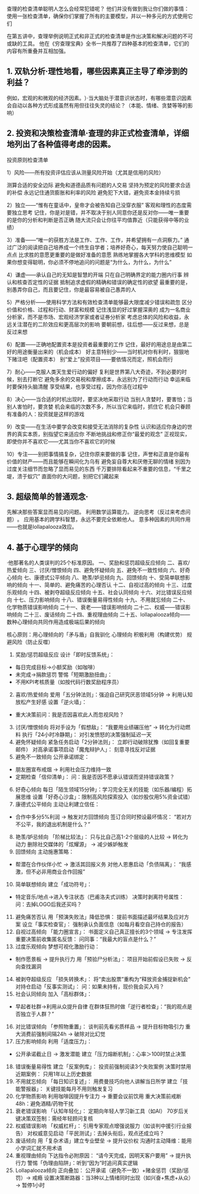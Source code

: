 查理的检查清单聪明人怎么会经常犯错呢？
他们并没有做到我让你们做的事情：使用一张检查清单，确保你们掌握了所有的主要模型，并以一种多元的方式使用它们

在第五讲中，查理举例说明正式和非正式的检查清单是作出决策和解决问题的不可或缺的工具。
他在《穷查理宝典》全书一共推荐了四种基本的检查清单，它们的内容有所重叠并互相加强。

## 1. 双轨分析·理性地看，哪些因素真正主导了牵涉到的利益？​

例如，宏观的和微观的经济因素。​）·当大脑处于潜意识状态时，有哪些潜意识因素会自动以各种方式形成虽然有用但往往失灵的结论？​（本能、情绪、贪婪等等的影响）

## 2. 投资和决策检查清单·查理的非正式检查清单，详细地列出了各种值得考虑的因素。

投资原则检查清单

1）风险——所有投资评估应该从测量风险开始（尤其是信用的风险）

测算合适的安全边际
避免和道德品质有问题的人交易
坚持为预定的风险要求合适的补偿
永远记住通货膨胀和利率的风险
避免犯下大错，避免资本金持续亏损

2）独立——“惟有在童话中，皇帝才会被告知自己没穿衣服”
客观和理性的态度需要独立思考
记住，你是对是错，并不取决于别人同意你还是反对你——唯一重要的是你的分析和判断是否正确
随大流只会让你往平均值靠近（只能获得中等的业绩）

3）准备——“唯一的获胜方法是工作、工作、工作，并希望拥有一点洞察力。”
通过广泛的阅读把自己培养成一个终生自学者；培养好奇心，每天努力使自己聪明一点点
比求胜的意愿更重要的是做好准备的意愿
熟练地掌握各大学科的思维模型
如果你想变得聪明，你必须不停地追问的问题是“为什么，为什么，为什么”

4）谦虚——承认自己的无知是智慧的开端
只在自己明确界定的能力圈内行事
辨认和核查否定性的证据
抵制追求虚假的精确和错误的确定性的欲望
最重要的是，别愚弄你自己，而且要记住，你是最容易被自己愚弄的人

5）严格分析——使用科学方法和有效检查清单能够最大限度减少错误和疏忽
区分价值和价格、过程和行动、财富和规模
记住浅显的好过掌握深奥的
成为一名商业分析家，而不是市场、宏观经济学家或者证券分析家
考虑总体的风险和收益，永远关注潜在的二阶效应和更高层次的影响
要朝前想，往后想——反过来想，总是反过来想

6）配置——正确地配置资本是投资者最重要的工作
记住，最好的用途总是由第二好的用途衡量出来的（机会成本）
好主意特别少——当时机对你有利时，狠狠地下赌注吧（配置资本）
别“爱上”投资项目——要依情况而定，照机会而行

7）耐心——克服人类天生爱行动的偏好
复利是世界第八大奇迹，不到必要的时候，别去打断它
避免多余的交易税和摩擦成本，永远别为了行动而行动
幸运来临时要保持头脑清醒
享受结果，也享受过程，因为你活在过程中

8）决心——当合适的时机出现时，要坚决地采取行动
当别人贪婪时，要害怕；当别人害怕时，要贪婪
机会来临的次数不多，所以当它来临时，抓住它
机会只眷顾有准备的人：投资就是这样的游戏

9）改变——在生活中要学会改变和接受无法消除的复杂性
认识和适应你身边的世界的真实本质，别指望它来适应你
不断地挑战和修正你“最爱的观念”
正视现实，即使你并不喜欢它——尤其当你不喜欢它的时候

10）专注——别把事情搞复杂，记住你原来要做的事
记住，声誉和正直是你最有价值的财产——而且能够在瞬间化为乌有
避免妄自尊大和厌倦无聊的情绪
别因为过度关注细节而忽略了显而易见的东西
千万要排除看起来不重要的信息，“千里之堤，溃于蚁穴”
直面你的大问题，别把它们藏起来

## 3. 超级简单的普通观念·

先解决那些答案显而易见的问题。
利用数学运算能力。
逆向思考（反过来考虑问题）​。
应用基本的跨学科智慧，永远不要完全依赖他人。
意多种因素的共同作用——也就是lollapalooza效应。

## 4. 基于心理学的倾向

·他那著名的人类误判的25个标准原因。
一、奖励和惩罚超级反应倾向
二、喜欢/热爱倾向
三、讨厌/憎恨倾向
四、避免怀疑倾向
五、避免不一致性倾向
六、好奇心倾向
七、康德式公平倾向
八、艳羡/妒忌倾向
九、回馈倾向
十、受简单联想影响的倾向
十一、简单的、避免痛苦的心理否认
十二、自视过高的倾向
十三、过度乐观倾向
十四、被剥夺超级反应倾向
十五、社会认同倾向
十六、对比错误反应倾向
十七、压力影响倾向
十八、错误衡量易得性倾向
十九、不用就忘倾向
二十、化学物质错误影响倾向
二十一、衰老——错误影响倾向
二十二、权威——错误影响倾向
二十三、废话倾向
二十四、重视理由倾向
二十五、lollapalooza倾向——数种心理倾向共同作用造成极端后果的倾向



核心原则：用心理倾向的「矛与盾」自我驯化
心理倾向	积极利用（构建优势）	规避风险（防止反噬）
1. 奖励/惩罚超级反应	设计「即时反馈系统」：
- 每日完成目标→小额奖励（如咖啡）
- 未完成→捐款惩罚
警惕「短期激励扭曲」：
- 不用KPI考核质量（如按代码行数奖励程序员）
2. 喜欢/热爱倾向	爱用「五分钟法则」：强迫自己研究厌恶领域5分钟 → 利用认知放松产生好感
  设置「逆火墙」：
- 重大决策前问：我是否因喜欢此人而忽视风险？
3. 讨厌/憎恨倾向	将对手设为「假想敌」：
“我要用业绩碾压他” → 转化为行动燃料
执行「24小时冷静期」：
对引发愤怒的决策强制延迟一天
4. 避免怀疑倾向
  紧急任务启动「2分钟法则」：
立即行动破除犹豫（如回复重要邮件）
	对高承诺事项启动「魔鬼辩护人」：
刻意寻找反对证据
5. 避免不一致倾向	公开承诺绑定：
- 朋友圈宣布戒烟 → 利用社会压力维持一致
- 定期检查「信仰清单」：
问：我是否因不愿承认错误而坚持错误政策？
6. 好奇心倾向
每日「陌生领域15分钟」：学习完全无关的技能（如乐器/编程）拓展思维
设置「好奇心沙盒」：限制高风险探索投入（如炒股仅用5%资金试错）
7. 康德式公平倾向	主动让利建立信任：
- 合作中多分5%利润 → 触发对方回馈倾向	签订合同时预设最坏情况：
“若对方不公平，我的退出机制是什么？”
8. 艳羡/妒忌倾向	「阶梯比较法」：
只与比自己高1-2个层级的人比较 → 转化为动力	删除社交媒体的「炫耀源」 → 减少嫉妒触发
9. 回馈倾向	主动施惠策略：
- 帮潜在合作伙伴小忙 → 激活其回报义务	对他人恩惠启动「负债隔离」：
“我感激，但不必非用商业合作回报”
10. 简单联想倾向	建立「成功符号」：
- 特定音乐/地点→进入专注状态（巴甫洛夫式训练）	决策时剥离符号属性：
问：去掉LOGO后我还买吗？
11. 避免痛苦否认	用「预演失败法」降低恐惧：
提前书面描述最坏结果及应对方案	设立「事实检查官」：
强制承认负面信息（如每月看空自己持仓的报告）
12. 自视过高倾向	「能力圈宣言」：
书面定义自己真正擅长的3个领域 → 专注发挥	重要决策前收集匿名反馈：
问同事：“我最大的盲点是什么？”
13. 过度乐观倾向	梦想可视化激励行动：
- 制作愿景板 → 提升执行力	用「预验尸分析法」：
项目开始前假设已失败 → 反向查找漏洞
14. 被剥夺超级反应	「损失转换术」：
将“卖出股票”重构为“释放资金捕捉新机会”	对持仓启动「反事实测试」：
问：如果未持有，现价我会买入吗？
15. 社会认同倾向	加入「高标群体」：
- 早起者社群→利用从众提升自律	       在群体狂热时做「逆行者检查」：“我的观点是否独立于人群？”
16. 对比错误倾向	「参照物重置」：
谈判前先看劣质样品 → 提升目标物吸引力	重大消费前强制间隔24h → 破除对比幻觉
17. 压力影响倾向	利用「适度压力」：
- 公开承诺截止日 → 激发潜能	  建立「压力熔断机制」：心率＞100时禁止决策
18. 错误衡量易得性	建立「反案例库」：
投资前强制阅读3个失败案例	决策时禁用近期案例：
只用1年以上历史数据
19. 不用就忘倾向	「每日知识复述」：
用费曼技巧向他人讲解当日所学	建立「技能警报器」：
关键技能每月不用则触发复习
20. 化学物质影响
  利用咖啡因提升专注力 → 重要会议前饮用	重大决策前戒断48h：避免酒精/药物干扰
21. 衰老错误影响	「认知年轻化」：
定期向年轻人学习新工具（如AI） 	70岁后关键决策双签制：需经年轻顾问复核
22. 权威错误影响	「权威杠杆」：
引用专家观点增强说服力（如谈判中援引行业报告）	对权威意见启动「平民测试」：去掉头衔后，观点还成立吗？
23. 废话倾向	用「复杂术语」建立专业壁垒 → 提升议价权	沟通时主动降维：能用小学词汇就不用术语
24. 重视理由倾向	下达指令必附原因：
“请今天完成，因明天客户要用” → 提升执行力  警惕「伪理由陷阱」：听到“因为”时追问真实逻辑
25. Lollapalooza倾向	正向叠加：
公开承诺（避免不一致）+赌金惩罚（奖励/惩罚）→ 戒瘾	设置决策断路器：当3种以上情绪同时出现（如兴奋+焦虑+从众）→ 暂停1小时
